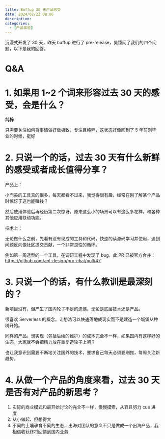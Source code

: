 ```yaml
---
title: Buffup 30 天产品感受
date: 2024/02/22 08:06
description:
categories:
  - [产品体验]
---
```


沉浸式开发了 30 天，昨天 buffup 进行了 pre-release，昊臻问了我们的四个问题，以下是我的回答。

# Q&A

# 1. 如果用 1~2 个词来形容过去 30 天的感受，会是什么？

**纯粹**

只需要关注如何将事情做好做极致，专注且纯粹，这状态好像回到了 5 年前刚毕业的时候，挺好

# 2. 只说一个的话，过去 30 天有什么新鲜的感受或者成长值得分享？

产品上：

小而美的工具真的很多，每天都看不过来，我觉得很有趣，经常在刚了解某个产品时惊讶于这也能赚钱？

然后使用体验后再经历第二次惊讶，原来这么小的场景可以有这么多花样，和各种其他应用联动功能。

技术上：

无论做什么之前，先看有没有现成的工具和代码，快速的读源码学习并使用，遇到问题反向像社区提交贡献，一个非常良性的循环。

例如第一周选型的一个工具，在调研工程中发现了 bug，此 PR 已被官方合并：https://github.com/ant-design/pro-chat/pull/47

# 3. 只说一个的话，有什么教训是最深刻的？

新项目没有，但产生了国内轮子不足的遗憾，无论是底层技术还是产品。

很喜欢 Serverless 的概念，让想法可以快速落地成现实而不是建造一个城堡从种树开始。

同样的产品，想实现（包括后续的维护）的成本完全不一样，如果国内有这样好的生态，大家就不会把精力放在重复造轮子上吧？

也让我意识到需要不断地关注国外的技术，要求自己每天必须要刷推，每周关注新趋势。

# 4. 从做一个产品的角度来看，过去 30 天是否有对产品的新思考？

1.  实际的商业模式和最开始讨论的完全不一样，慢慢摸索，从容且努力 cue 进度
2.  从小做起、但想得大
3.  不同的土壤孕育不同的生态，出海对团队的意义不只是做成一个出海产品，我相信收获终将回馈到国内业务
